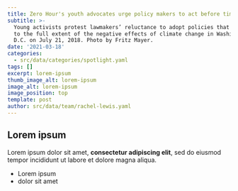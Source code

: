 ```yaml
---
title: Zero Hour's youth advocates urge policy makers to act before time is up
subtitle: >-
  Young activists protest lawmakers’ reluctance to adopt policies that respond
  to the full extent of the negative effects of climate change in Washington,
  D.C. on July 21, 2018. Photo by Fritz Mayer.
date: '2021-03-18'
categories:
  - src/data/categories/spotlight.yaml
tags: []
excerpt: lorem-ipsum
thumb_image_alt: lorem-ipsum
image_alt: lorem-ipsum
image_position: top
template: post
author: src/data/team/rachel-lewis.yaml
---
```

## Lorem ipsum

Lorem ipsum dolor sit amet, **consectetur adipiscing elit**, sed do eiusmod tempor incididunt ut labore et dolore magna aliqua.

- Lorem ipsum
- dolor sit amet